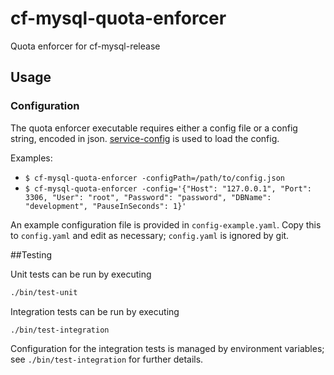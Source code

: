 # cf-mysql-quota-enforcer
Quota enforcer for cf-mysql-release

## Usage

### Configuration

The quota enforcer executable requires either a config file or a config string, encoded in json.
[service-config](https://github.com/pivotal-cf-experimental/service-config) is used to load the config.

Examples:
- `$ cf-mysql-quota-enforcer -configPath=/path/to/config.json`
- `$ cf-mysql-quota-enforcer -config='{"Host": "127.0.0.1", "Port": 3306, "User": "root", "Password": "password", "DBName": "development", "PauseInSeconds": 1}'`


An example configuration file is provided in `config-example.yaml`.
Copy this to `config.yaml` and edit as necessary; `config.yaml` is ignored by git.

##Testing

Unit tests can be run by executing

```sh
./bin/test-unit
```

Integration tests can be run by executing

```sh
./bin/test-integration
```

Configuration for the integration tests is managed by environment variables; see
`./bin/test-integration` for further details.
